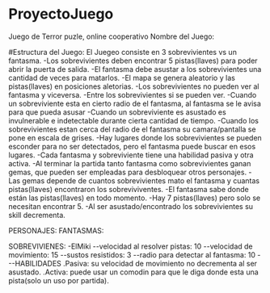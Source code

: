 # ProyectoJuego
Juego de Terror puzle, online cooperativo
Nombre del Juego:

#Estructura del Juego:
El Juegeo consiste en 3 sobrevivientes vs un fantasma.
-Los sobrevivientes deben encontrar 5 pistas(llaves) para poder abrir la puerta de salida.
-El fantasma debe asustar a los sobrevivientes una cantidad de veces para matarlos.
-El mapa se genera aleatorio y las pistas(llaves) en posiciones aletorias.
-Los sobrevivientes no pueden ver al fantasma y viceversa.
-Entre los sobrevivientes si se pueden ver.
-Cuando un sobreviviente esta en cierto radio de el fantasma, al fantasma se le avisa para que pueda asusar
-Cuando un sobreviviente es asustado es invulnerable e indetectable durante cierta cantidad de tiempo.
-Cuando los sobrevivientes estan cerca del radio de el fantasma su camara/pantalla se pone en escala de grises.
-Hay lugares donde los sobrevivientes se pueden esconder para no ser detectados, pero el fantasma puede buscar en esos lugares.
-Cada fantasma y sobreviviente tiene una habilidad pasiva y otra activa.
-Al terminar la partida tanto fantasma como sobrevivientes ganan gemas, que pueden ser empleadas para desbloquear otros personajes.
-Las gemas depende de cuantos sobrevivientes mato el fantasma y cuantas pistas(llaves) encontraron los sobreviviventes.
-El fantasma sabe donde están las pistas(llaves) en todo momento.
-Hay 7 pistas(llaves) pero solo se necesitan encontrar 5.
-Al ser asustado/encontrado los sobrevivientes su skill decrementa.


PERSONAJES:
FANTASMAS:


SOBREVIVIENES:
  -ElMiki
    --velocidad al resolver pistas: 	10
    --velocidad de movimiento:      	15
    --sustos resistidos:			3
    --radio para detectar al fantasma: 	10
    ---HABILIDADES
      .Pasiva: su velocidad de movimiento no decrementa al ser asustado.
      .Activa: puede usar un comodin para que le diga donde esta una pista(solo un uso por partida).
